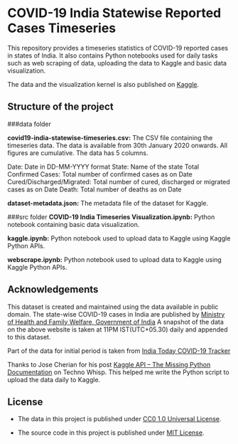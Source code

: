 # COVID-19 India Statewise Reported Cases Timeseries
This repository provides a timeseries statistics of COVID-19 reported cases in states of India. It also contains Python notebooks used for daily tasks such as web scraping of data, uploading the data to Kaggle and basic data visualization.

The data and the visualization kernel is also published on [Kaggle](https://www.kaggle.com/amitsavant/covid19-india-statewise-reported-cases-timeseries).

## Structure of the project

###data folder

**covid19-india-statewise-timeseries.csv:**  The CSV file containing the timeseries data. The data is available from 30th January 2020 onwards. All figures are cumulative. The data has 5 columns.

Date: Date in DD-MM-YYYY format
State: Name of the state
Total Confirmed Cases: Total number of confirmed cases as on Date
Cured/Discharged/Migrated: Total number of cured, discharged or migrated cases as on Date
Death: Total number of deaths as on Date

**dataset-metadata.json:**  The metadata file of the dataset for Kaggle.

###src folder
**COVID-19 India Timeseries Visualization.ipynb:** Python notebook containing basic data visualization.

**kaggle.ipynb:** Python notebook used to upload data to Kaggle using Kaggle Python APIs.

**webscrape.ipynb:** Python notebook used to upload data to Kaggle using Kaggle Python APIs. 

## Acknowledgements
This dataset is created and maintained using the data available in public domain. The state-wise COVID-19 cases in India are published by [Ministry of Health and Family Welfare, Government of India](https://www.mohfw.gov.in/) A snapshot of the data on the above website is taken at 11PM IST(UTC+05.30) daily and appended to this dataset. 

Part of the data for initial period is taken from [India Today COVID-19 Tracker]( https://www.indiatoday.in/india/story/coronavirus-cases-in-india-covid19-states-cities-affected-1653852-2020-03-09)

Thanks to Jose Cherian for his post [Kaggle API – The Missing Python Documentation](https://technowhisp.com/kaggle-api-python-documentation/) on Techno Whisp. This helped me write the Python script to upload the data daily to Kaggle.

## License
- The data in this project is published under [CC0 1.0 Universal License](https://github.com/amitvsavant/covid19-india-state-timeseries/blob/master/data/LICENSE.md).

- The source code in this project is published under [MIT License](https://github.com/amitvsavant/covid19-india-state-timeseries/blob/master/src/LICENSE.md).